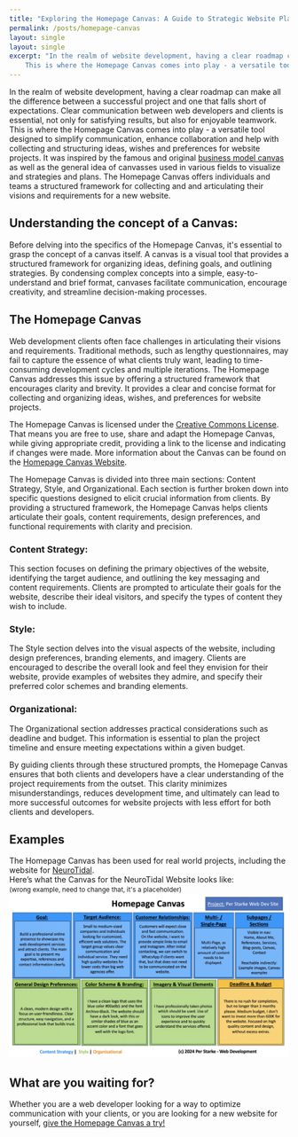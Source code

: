 ```yaml
---
title: "Exploring the Homepage Canvas: A Guide to Strategic Website Planning"
permalink: /posts/homepage-canvas
layout: single
layout: single
excerpt: "In the realm of website development, having a clear roadmap can make all the difference between a successful project and one that falls short of expectations. Clear communication between web developers and clients is essential, not only for satisfying results, but also for enjoyable teamwork.
    This is where the Homepage Canvas comes into play - a versatile tool designed to simplify communication, enhance collaboration and help with collecting and structuring ideas, wishes and preferences for website projects."
---
```


In the realm of website development, having a clear roadmap can make all the difference between a successful project and one that falls short of expectations. Clear communication between web developers and clients is essential, not only for satisfying results, but also for enjoyable teamwork.
This is where the Homepage Canvas comes into play - a versatile tool designed to simplify communication, enhance collaboration and help with collecting and structuring ideas, wishes and preferences for website projects.
It was inspired by the famous and original [business model canvas](https://www.strategyzer.com/library/the-business-model-canvas) as well as the general idea of canvasses used in various fields to visualize and strategies and plans. The Homepage Canvas offers individuals and teams a structured framework for collecting and and articulating their visions and requirements for a new website.

## Understanding the concept of a Canvas:
Before delving into the specifics of the Homepage Canvas, it's essential to grasp the concept of a canvas itself. A canvas is a visual tool that provides a structured framework for organizing ideas, defining goals, and outlining strategies. By condensing complex concepts into a simple, easy-to-understand and brief format, canvases facilitate communication, encourage creativity, and streamline decision-making processes.

## The Homepage Canvas
Web development clients often face challenges in articulating their visions and requirements. Traditional methods, such as lengthy questionnaires, may fail to capture the essence of what clients truly want, leading to time-consuming development cycles and multiple iterations.
The Homepage Canvas addresses this issue by offering a structured framework that encourages clarity and brevity. It provides a clear and concise format for collecting and organizing ideas, wishes, and preferences for website projects.

The Homepage Canvas is licensed under the [Creative Commons License](https://creativecommons.org/licenses/by/4.0/). That means you are free to use, share and adapt the Homepage Canvas, while giving appropriate credit, providing a link to the license and indicating if changes were made.
More information about the Canvas can be found on the [Homepage Canvas Website](https://perstarke-webdev.de/canvas).

The Homepage Canvas is divided into three main sections: Content Strategy, Style, and Organizational. Each section is further broken down into specific questions designed to elicit crucial information from clients. By providing a structured framework, the Homepage Canvas helps clients articulate their goals, content requirements, design preferences, and functional requirements with clarity and precision.

### Content Strategy:
This section focuses on defining the primary objectives of the website, identifying the target audience, and outlining the key messaging and content requirements. Clients are prompted to articulate their goals for the website, describe their ideal visitors, and specify the types of content they wish to include.

### Style:
The Style section delves into the visual aspects of the website, including design preferences, branding elements, and imagery. Clients are encouraged to describe the overall look and feel they envision for their website, provide examples of websites they admire, and specify their preferred color schemes and branding elements.

### Organizational:
The Organizational section addresses practical considerations such as deadline and budget. This information is essential to plan the project timeline and ensure meeting expectations within a given budget.

By guiding clients through these structured prompts, the Homepage Canvas ensures that both clients and developers have a clear understanding of the project requirements from the outset. This clarity minimizes misunderstandings, reduces development time, and ultimately can lead to more successful outcomes for website projects with less effort for both clients and developers.

## Examples
The Homepage Canvas has been used for real world projects, including the website for [NeuroTidal](https://neurotidal.com/).  
Here’s what the Canvas for the NeuroTidal Website looks like:   
<small> (wrong example, need to change that, it's a placeholder) </small>   
![NeuroTidal Homepage Canvas](/downloads/canvas/examples/homepage-canvas-perstarke-webdev.webp)


## What are you waiting for?
Whether you are a web developer looking for a way to optimize communication with your clients, or you are looking for a new website for yourself, [give the Homepage Canvas a try!](https://perstarke-webdev.de/canvas) 

